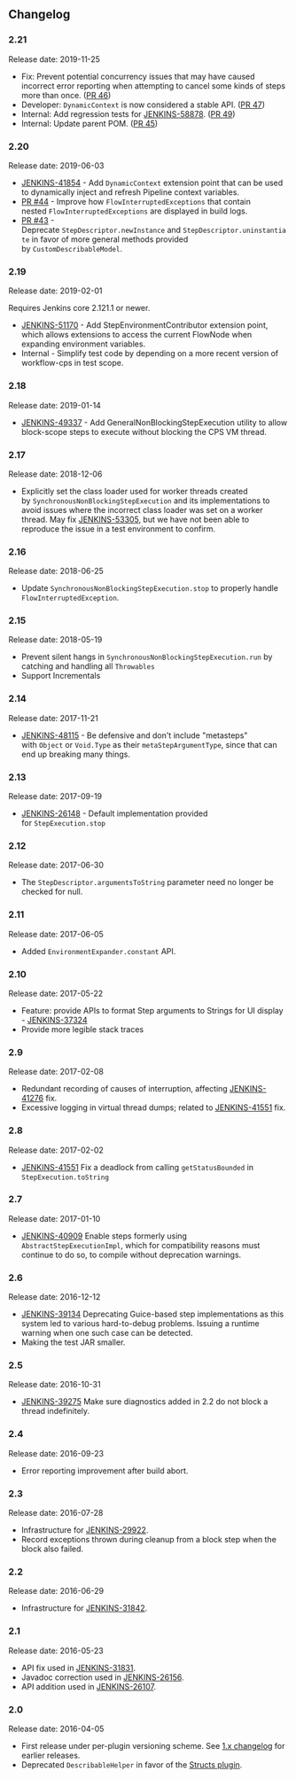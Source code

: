 ## Changelog

### 2.21

Release date: 2019-11-25

-   Fix: Prevent potential concurrency issues that may have caused incorrect error reporting when attempting to cancel some kinds of steps more than once. ([PR 46](https://github.com/jenkinsci/workflow-step-api-plugin/pull/46))
-   Developer: `DynamicContext` is now considered a stable API. ([PR 47](https://github.com/jenkinsci/workflow-step-api-plugin/pull/47))
-   Internal: Add regression tests for [JENKINS-58878](https://issues.jenkins-ci.org/browse/JENKINS-58878). ([PR 49](https://github.com/jenkinsci/workflow-step-api-plugin/pull/49))
-   Internal: Update parent POM. ([PR 45](https://github.com/jenkinsci/workflow-step-api-plugin/pull/45))

### 2.20

Release date: 2019-06-03

-   [JENKINS-41854](https://issues.jenkins-ci.org/browse/JENKINS-41854) -
    Add `DynamicContext` extension point that can be used to dynamically
    inject and refresh Pipeline context variables.
-   [PR #44](https://github.com/jenkinsci/workflow-step-api-plugin/pull/44) -
    Improve how `FlowInterruptedExceptions` that contain
    nested `FlowInterruptedExceptions` are displayed in build logs.
-   [PR #43](https://github.com/jenkinsci/workflow-step-api-plugin/pull/43) -
    Deprecate `StepDescriptor.newInstance` and `StepDescriptor.uninstantiate` in
    favor of more general methods provided by `CustomDescribableModel`.

### 2.19

Release date: 2019-02-01

Requires Jenkins core 2.121.1 or newer.

-   [JENKINS-51170](https://issues.jenkins-ci.org/browse/JENKINS-51170) -
    Add StepEnvironmentContributor extension point, which allows
    extensions to access the current FlowNode when expanding environment
    variables.
-   Internal - Simplify test code by depending on a more recent version
    of workflow-cps in test scope.

### 2.18

Release date: 2019-01-14

-   [JENKINS-49337](https://issues.jenkins-ci.org/browse/JENKINS-49337) -
    Add GeneralNonBlockingStepExecution utility to allow block-scope
    steps to execute without blocking the CPS VM thread.

### 2.17

Release date: 2018-12-06

-   Explicitly set the class loader used for worker threads created
    by `SynchronousNonBlockingStepExecution` and its implementations to
    avoid issues where the incorrect class loader was set on a worker
    thread. May
    fix [JENKINS-53305](https://issues.jenkins-ci.org/browse/JENKINS-53305),
    but we have not been able to reproduce the issue in a test
    environment to confirm.

### 2.16

Release date: 2018-06-25

-   Update `SynchronousNonBlockingStepExecution.stop` to properly handle
    `FlowInterruptedException`.

### 2.15

Release date: 2018-05-19

-   Prevent silent hangs in `SynchronousNonBlockingStepExecution.run` by
    catching and handling all `Throwables`
-   Support Incrementals

### 2.14

Release date: 2017-11-21

-   [JENKINS-48115](https://issues.jenkins-ci.org/browse/JENKINS-48115) -
    Be defensive and don't include "metasteps" with `Object`
    or `Void.Type` as their `metaStepArgumentType`, since that can end
    up breaking many things.

### 2.13

Release date: 2017-09-19

-   [JENKINS-26148](https://issues.jenkins-ci.org/browse/JENKINS-26148) -
    Default implementation provided for `StepExecution.stop`

### 2.12

Release date: 2017-06-30

-   The `StepDescriptor.argumentsToString` parameter need no longer be
    checked for null.

### 2.11

Release date: 2017-06-05

-   Added `EnvironmentExpander.constant` API.

### 2.10

Release date: 2017-05-22

-   Feature: provide APIs to format Step arguments to Strings for UI
    display - [JENKINS-37324](https://issues.jenkins-ci.org/browse/JENKINS-37324)
-   Provide more legible stack traces

### 2.9

Release date: 2017-02-08

-   Redundant recording of causes of interruption, affecting
    [JENKINS-41276](https://issues.jenkins-ci.org/browse/JENKINS-41276)
    fix.
-   Excessive logging in virtual thread dumps; related to
    [JENKINS-41551](https://issues.jenkins-ci.org/browse/JENKINS-41551)
    fix.

### 2.8

Release date: 2017-02-02

-   [JENKINS-41551](https://issues.jenkins-ci.org/browse/JENKINS-41551)
    Fix a deadlock from calling `getStatusBounded` in
    `StepExecution.toString`

### 2.7

Release date: 2017-01-10

-   [JENKINS-40909](https://issues.jenkins-ci.org/browse/JENKINS-40909)
    Enable steps formerly using `AbstractStepExecutionImpl`, which for
    compatibility reasons must continue to do so, to compile without
    deprecation warnings.

### 2.6

Release date: 2016-12-12

-   [JENKINS-39134](https://issues.jenkins-ci.org/browse/JENKINS-39134)
    Deprecating Guice-based step implementations as this system led to
    various hard-to-debug problems. Issuing a runtime warning when one
    such case can be detected.
-   Making the test JAR smaller.

### 2.5

Release date: 2016-10-31

-   [JENKINS-39275](https://issues.jenkins-ci.org/browse/JENKINS-39275)
    Make sure diagnostics added in 2.2 do not block a thread
    indefinitely.

### 2.4

Release date: 2016-09-23

-   Error reporting improvement after build abort.

### 2.3

Release date: 2016-07-28

-   Infrastructure for
    [JENKINS-29922](https://issues.jenkins-ci.org/browse/JENKINS-29922).
-   Record exceptions thrown during cleanup from a block step when the
    block also failed.

### 2.2

Release date: 2016-06-29

-   Infrastructure for
    [JENKINS-31842](https://issues.jenkins-ci.org/browse/JENKINS-31842).

### 2.1

Release date: 2016-05-23

-   API fix used in
    [JENKINS-31831](https://issues.jenkins-ci.org/browse/JENKINS-31831).
-   Javadoc correction used in
    [JENKINS-26156](https://issues.jenkins-ci.org/browse/JENKINS-26156).
-   API addition used in
    [JENKINS-26107](https://issues.jenkins-ci.org/browse/JENKINS-26107).

### 2.0

Release date: 2016-04-05

-   First release under per-plugin versioning scheme. See [1.x
    changelog](https://github.com/jenkinsci/workflow-plugin/blob/82e7defa37c05c5f004f1ba01c93df61ea7868a5/CHANGES.md)
    for earlier releases.
-   Deprecated `DescribableHelper` in favor of the [Structs
    plugin](https://plugins.jenkins.io/structs).